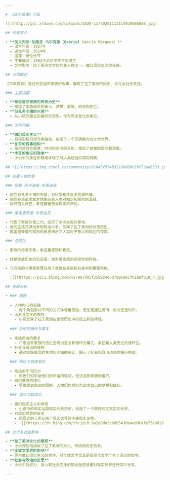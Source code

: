 ```yaml
---

# 《百年孤独》介绍

![](http://pic.xfdown.com/uploads/2020-11/20201113114930986080.jpg)

## 作者简介

- **加夫列尔·加西亚·马尔克斯（Gabriel García Márquez）**
  - 出生年份：1927年
  - 逝世年份：2014年
  - 国籍：哥伦比亚
  - 主要成就：1982年诺贝尔文学奖得主
  - 文学影响：拉丁美洲文学的代表人物之一，魔幻现实主义的先锋。

## 小说概述

《百年孤独》通过布恩迪亚家族的故事，展现了拉丁美洲的历史、文化与社会变迁。

### 主要内容

- **布恩迪亚家族的传奇历史**
  - 描述了家族成员的奋斗、梦想、爱情、疯狂和死亡。
- **马孔多小镇的兴衰**
  - 从小镇的建立到最终的消失，作为历史变化的象征。

### 文学风格

- **魔幻现实主义**
  - 将现实和幻想元素融合，创造了一个充满魅力的文学世界。
- **复杂的叙事结构**
  - 使用非线性叙事，时间和空间的交织，增加了故事的层次和深度。
- **丰富的象征和隐喻**
  - 小说中的象征和隐喻体现了对人类经验的深刻洞察。

## ![](https://img.zcool.cn/community/01645f554b3218000001bf72ae6533.jpg@1280w_1l_2o_100sh.jpg)

## 主要人物故事

### 何塞·阿卡迪奥·布恩迪亚

- 创立马孔多小镇的先驱，对科学和炼金术充满热情。
- 他的狂热追求和梦想象征着人类对知识和探索的渴望。
- 最终陷入疯狂，象征着理想与现实的断裂。

### 奥雷里亚诺·布恩迪亚

- 代表了家族的第二代，经历了多次失败的革命。
- 他的生活充满战争和政治斗争，反映了拉丁美洲的动荡历史。
- 奥雷里亚诺的孤独和反思揭示了人类对于意义和存在的探索。

### 乌苏拉

- 家族的母亲形象，象征着坚韧和稳定。

- 她是家族历史的见证者，维系着家族的连续性和传统。

- 乌苏拉的长寿和智慧反映了女性在家庭和社会中的重要角色。

  ![](https://pic1.zhimg.com/v2-9a7d05f25b924d7d7896985f61a8fb18_r.jpg)

## 主题分析

- ### 孤独
  
  - 人物内心的孤独
    - 每个角色都以不同的方式体验着孤独，无论是通过爱情、权力还是知识。
  - 历史与文化的孤独
    - 小说反映了拉丁美洲在全球历史中的孤立和独特性。
  
  ### 历史的循环与重复
  
  - 家族命运的重复
    - 布恩迪亚家族的历史呈现出重复和循环的模式，象征着人类历史的循环性。
  - 社会与政治的反映
    - 通过家族成员的生活和小镇的变迁，揭示了社会和政治动荡的循环模式。
  
  ### 命运与自由意志
  
  - 命运的不可抗力
    - 角色们似乎被他们的命运所驱动，无法逃脱家族的诅咒。
  - 自由意志的挣扎
    - 尽管受到命运的限制，人物们仍然努力追求自己的梦想和目标。
  
  ### 现实与超现实
  
  - 魔幻现实主义的体现
    - 小说中的现实与超现实元素交织，创造了一个既奇幻又真实的世界。
  - 对现实世界的反思
    - 超现实的元素反映了现实世界的矛盾和复杂性。
    - ![](https://th.bing.com/th/id/R.9a2e0da3c66b543de4ad86afa73e8828?rik=nHdIR1c8XBooKg&riu=http%3a%2f%2fn.sinaimg.cn%2fsinakd202158s%2f398%2fw500h698%2f20210508%2f3d21-kpuunnc5045515.jpg&ehk=7JHO5RvfBmMfsg20YmzyOlc%2bMRAAZG5YXjStSwGjnfQ%3d&risl=&pid=ImgRaw&r=0)

## 文化与社会影响

- **拉丁美洲文化的展现**
  - 小说深刻地描绘了拉丁美洲的文化、传统和历史背景。
- **全球文学界的影响**
  - 作为魔幻现实主义的杰作，对全球文学尤其是后现代文学产生了深远的影响。
- **社会与政治的反思**
  - 小说中对权力、暴力和社会变迁的描绘促使读者对现实世界进行深入思考。

---
```


